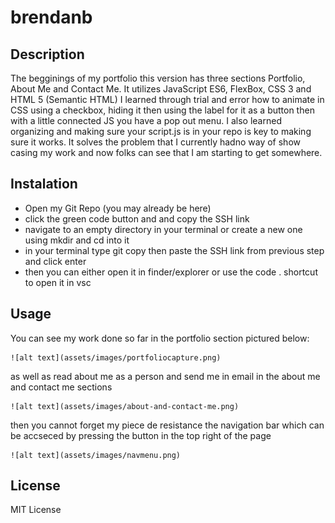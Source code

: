 # brendanb

## Description
The begginings of my portfolio this version has three sections Portfolio, 
About Me and Contact Me. 
It utilizes JavaScript ES6, FlexBox, CSS 3 and HTML 5 (Semantic HTML)
I learned through trial and error how to animate in CSS using a checkbox, hiding it then using the label for it as a button then with a little connected JS you have a pop out menu.
I also learned organizing and making sure your script.js is in your repo is key to making sure it works.
It solves the problem that I currently hadno way of show casing my work and now folks can see that I am starting to get somewhere.

## Instalation
- Open my Git Repo (you may already be here)
- click the green code button and and copy the SSH link
- navigate to an empty directory in your terminal or create a new one using mkdir and cd into it
- in your terminal type git copy then paste the SSH link from previous step and click enter
- then you can either open it in finder/explorer or use the code . shortcut to open it in vsc

## Usage
You can see my work done so far in the portfolio section pictured below:

    ![alt text](assets/images/portfoliocapture.png)

as well as read about me as a person and send me in email in the about me and contact me sections

    ![alt text](assets/images/about-and-contact-me.png)

then you cannot forget my piece de resistance the navigation bar which can be accseced by pressing the button in the top right of the page

    ![alt text](assets/images/navmenu.png)

## License 

MIT License

